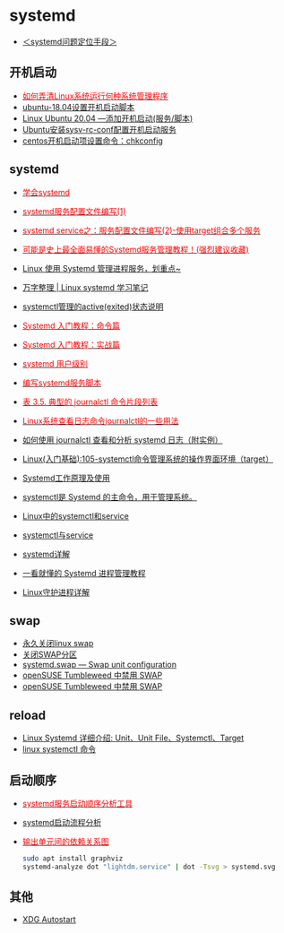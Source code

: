 # systemd

- [＜systemd问题定位手段＞](https://blog.csdn.net/wentian901218/article/details/117811137)

## 开机启动

- [<font color=Red>如何弄清Linux系统运行何种系统管理程序</font>](https://www.toutiao.com/article/6623154113427276291/)
- [ubuntu-18.04设置开机启动脚本](https://www.cnblogs.com/airdot/p/9688530.html)
- [Linux Ubuntu 20.04 —添加开机启动(服务/脚本)](https://www.cnblogs.com/Areas/p/13439000.html)
- [Ubuntu安装sysv-rc-conf配置开机启动服务](https://www.cnblogs.com/dongruiha/p/9941667.html)
- [centos开机启动项设置命令：chkconfig](https://www.cnblogs.com/zfying/archive/2013/03/12/2955710.html)

## systemd

- [<font color=Red>学会systemd</font>](https://systemd-book.junmajinlong.com/)
- [<font color=Red>systemd服务配置文件编写(1)</font>](https://www.junmajinlong.com/linux/systemd/service_1/)
- [<font color=Red>systemd service之：服务配置文件编写(2)-使用target组合多个服务</font>](https://www.junmajinlong.com/linux/systemd/service_2/)
- [<font color=Red>可能是史上最全面易懂的Systemd服务管理教程！(强烈建议收藏)</font>](https://cloud.tencent.com/developer/article/1516125)
- [Linux 使用 Systemd 管理进程服务，划重点~](https://mp.weixin.qq.com/s/1aYloTgM5c4riS0KVWKNdA)

- [万字整理 | Linux systemd 学习笔记](https://mp.weixin.qq.com/s/OJILycTxaYHdTHIv3vI4kw)

- [systemctl管理的active(exited)状态说明](https://www.cnblogs.com/cxyc005/p/13323116.html)

- [<font color=Red>Systemd 入门教程：命令篇</font>](https://www.ruanyifeng.com/blog/2016/03/systemd-tutorial-commands.html)
- [<font color=Red>Systemd 入门教程：实战篇</font>](https://www.ruanyifeng.com/blog/2016/03/systemd-tutorial-part-two.html)
- [<font color=Red>systemd 用户级别</font>](https://wiki.archlinux.org/title/Systemd_(%E7%AE%80%E4%BD%93%E4%B8%AD%E6%96%87)/User_(%E7%AE%80%E4%BD%93%E4%B8%AD%E6%96%87))
- [<font color=Red>编写systemd服务脚本</font>](https://qgrain.github.io/2020/05/12/%E7%BC%96%E5%86%99systemd%E6%9C%8D%E5%8A%A1%E8%84%9A%E6%9C%AC/)

- [<font color=Red>表 3.5. 典型的 journalctl 命令片段列表</font>](https://www.debian.org/doc/manuals/debian-reference/ch03.zh-cn.html#_the_system_message)
- [<font color=Red>Linux系统查看日志命令journalctl的一些用法</font>](https://zhuanlan.zhihu.com/p/410995772)
- [如何使用 journalctl 查看和分析 systemd 日志（附实例）](https://www.toutiao.com/article/7200566974173151802)

- [Linux(入门基础):105-systemctl命令管理系统的操作界面环境（target）](https://www.likecs.com/show-204729373.html)

- [Systemd工作原理及使用](https://blog.csdn.net/weixin_33728708/article/details/92449569)
- [systemctl是 Systemd 的主命令，用于管理系统。](https://www.cnblogs.com/zwcry/p/9602756.html)
- [Linux中的systemctl和service](https://www.jianshu.com/p/ffe6990570d9)
- [systemctl与service](https://blog.csdn.net/qq_39385118/article/details/102542146)
- [systemd详解](http://www.360doc.com/content/22/0517/13/35525662_1031760458.shtml)
- [一看就懂的 Systemd 进程管理教程](https://mp.weixin.qq.com/s/5rl46HOh32UzIcjVUxMJjQ)
- [Linux守护进程详解](https://www.jianshu.com/p/47ceac3a0e51)

## swap

- [永久关闭linux swap](https://developer.aliyun.com/article/597885)
- [关闭SWAP分区](https://blog.51cto.com/6923450605400/735323)
- [systemd.swap — Swap unit configuration](https://www.freedesktop.org/software/systemd/man/systemd.swap.html)
- [openSUSE Tumbleweed 中禁用 SWAP](https://cnzhx.net/blog/disable-swap-in-opensuse-tumbleweed/)
- [openSUSE Tumbleweed 中禁用 SWAP](https://www.freedesktop.org/software/systemd/man/systemd.swap.html)

## reload

- [Linux Systemd 详细介绍: Unit、Unit File、Systemctl、Target](https://www.cnblogs.com/usmile/p/13065594.html)
- [linux systemctl 命令](https://www.cnblogs.com/sparkdev/p/8472711.html)

## 启动顺序

- [<font color=Red>systemd服务启动顺序分析工具</font>](https://blog.csdn.net/qq_31442743/article/details/118571723)
- [systemd启动流程分析](https://blog.csdn.net/rikeyone/article/details/108097837)

- [<font color=Red>输出单元间的依赖关系图</font>](https://www.jinbuguo.com/systemd/systemd-analyze.html)

    ```bash
    sudo apt install graphviz
    systemd-analyze dot "lightdm.service" | dot -Tsvg > systemd.svg
    ```

## 其他

- [XDG Autostart](https://wiki.archlinux.org/title/XDG_Autostart)
